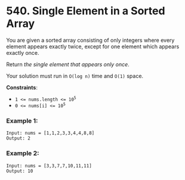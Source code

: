 # 540. Single Element in a Sorted Array

You are given a sorted array consisting of only integers where every element appears exactly twice, except for one element which appears exactly once.

Return *the single element that appears only once*.

Your solution must run in `O(log n)` time and `O(1)` space.

**Constraints**:
- <code>1 <= nums.length <= 10<sup>5</sup></code>
- <code>0 <= nums[i] <= 10<sup>5</sup></code>

### Example 1:
```
Input: nums = [1,1,2,3,3,4,4,8,8]
Output: 2
```

### Example 2:
```
Input: nums = [3,3,7,7,10,11,11]
Output: 10
```
